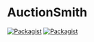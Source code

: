 # AuctionSmith

[![Packagist](https://img.shields.io/packagist/l/doctrine/orm.svg)]()
[![Packagist](https://img.shields.io/badge/angular-1.3.15-red.svg)]()
